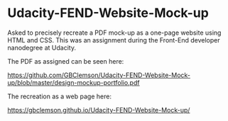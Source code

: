 # Udacity-FEND-Website-Mock-up
Asked to precisely recreate a PDF mock-up as a one-page website using HTML and CSS. This was an assignment during the Front-End developer nanodegree at Udacity.

The PDF as assigned can be seen here:

https://github.com/GBClemson/Udacity-FEND-Website-Mock-up/blob/master/design-mockup-portfolio.pdf

The recreation as a web page here:

https://gbclemson.github.io/Udacity-FEND-Website-Mock-up/
